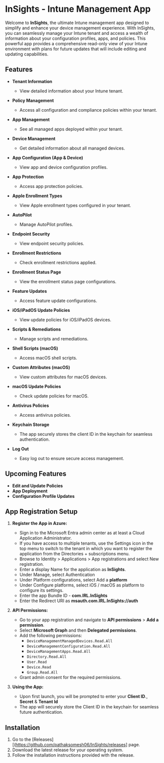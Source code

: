# InSights - Intune Management App

Welcome to **InSights**, the ultimate Intune management app designed to simplify and enhance your device management experience. With InSights, you can seamlessly manage your Intune tenant and access a wealth of information about your configuration profiles, apps, and policies. This powerful app provides a comprehensive read-only view of your Intune environment with plans for future updates that will include editing and updating capabilities.


## Features

- **Tenant Information**
  - View detailed information about your Intune tenant.

- **Policy Management**
  - Access all configuration and compliance policies within your tenant.

- **App Management**
  - See all managed apps deployed within your tenant.

- **Device Management**
  - Get detailed information about all managed devices.

- **App Configuration (App & Device)**
  - View app and device configuration profiles.

- **App Protection**
  - Access app protection policies.

- **Apple Enrollment Types**
  - View Apple enrollment types configured in your tenant.

- **AutoPilot**
  - Manage AutoPilot profiles.

- **Endpoint Security**
  - View endpoint security policies.

- **Enrollment Restrictions**
  - Check enrollment restrictions applied.

- **Enrollment Status Page**
  - View the enrollment status page configurations.

- **Feature Updates**
  - Access feature update configurations.

- **iOS/iPadOS Update Policies**
  - View update policies for iOS/iPadOS devices.

- **Scripts & Remediations**
  - Manage scripts and remediations.

- **Shell Scripts (macOS)**
  - Access macOS shell scripts.

- **Custom Attributes (macOS)**
  - View custom attributes for macOS devices.

- **macOS Update Policies**
  - Check update policies for macOS.

- **Antivirus Policies**
  - Access antivirus policies.

- **Keychain Storage**
  - The app securely stores the client ID in the keychain for seamless authentication.

- **Log Out**
  - Easy log out to ensure secure access management.

## Upcoming Features

- **Edit and Update Policies**
- **App Deployment**
- **Configuration Profile Updates**

## App Registration Setup

1. **Register the App in Azure:**
   - Sign in to the Microsoft Entra admin center as at least a Cloud Application Administrator.
   - If you have access to multiple tenants, use the Settings icon  in the top menu to switch to the tenant in which you want to register the application from the Directories + subscriptions menu.
   - Browse to Identity > Applications > App registrations and select New registration.
   - Enter a display Name for the application as **InSights**.
   - Under Manage, select Authentication
   - Under Platform configurations, select Add a **platform**
   - Under Configure platforms, select iOS / macOS as platform to configure its settings.
   - Enter the app Bundle ID - **com.IRL.InSights**
   - Enter the Redirect URI as **msauth.com.IRL.InSights://auth**

2. **API Permissions:**
   - Go to your app registration and navigate to **API permissions** > **Add a permission**.
   - Select **Microsoft Graph** and then **Delegated permissions**.
   - Add the following permissions:
     - `DeviceManagementManagedDevices.Read.All`
     - `DeviceManagementConfiguration.Read.All`
     - `DeviceManagementApps.Read.All`
     - `Directory.Read.All`
     - `User.Read`
     - `Device.Read`
     - `Group.Read.All`
   - Grant admin consent for the required permissions.

3. **Using the App:**
   - Upon first launch, you will be prompted to enter your **Client ID**., **Secret** & **Tenant Id**
   - The app will securely store the Client ID in the keychain for seamless future authentication.

## Installation

1. Go to the [Releases][(https://github.com/pathaksomesh06/InSights/releases] page.
2. Download the latest release for your operating system.
3. Follow the installation instructions provided with the release.

